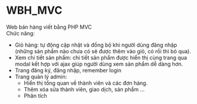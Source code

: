 # WBH_MVC
Web bán hàng viết bằng PHP MVC<br>
Chức năng:<br>
- Giỏ hàng: tự động cập nhật và đồng bộ khi người dùng đăng nhập (những sản phẩm nào chưa có sẽ được thêm vào giỏ, có rồi thì bỏ qua).
- Xem chi tiết sản phẩm: chi tiết sản phẩm được hiển thị cùng trang qua modal kết hợp với ajax giúp người dùng xem sản phẩm dễ dàng hơn.
- Trang đăng ký, đăng nhập, remember login
- Trang quản lý admin:
	+ Hiển thị tổng quan về thành viên và các đơn hàng.
	+ Thêm xóa sửa thành viên, giao dịch, sản phẩm ...
	+ Phân tích
	
